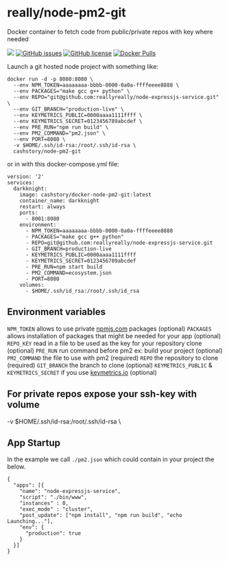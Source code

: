 # really/node-pm2-git
Docker container to fetch code from public/private repos with key where needed

[![](https://images.microbadger.com/badges/image/really/node-pm2-git.svg)](https://microbadger.com/images/really/node-pm2-git "Get your own image badge on microbadger.com") [![GitHub issues](https://img.shields.io/github/issues/reallyreally/docker-node-pm2-git.svg?style=flat-square)](https://github.com/reallyreally/docker-node-pm2-git/issues) [![GitHub license](https://img.shields.io/github/license/reallyreally/docker-node-pm2-git.svg?style=flat-square)](https://github.com/reallyreally/docker-node-pm2-git/blob/master/LICENSE) [![Docker Pulls](https://img.shields.io/docker/pulls/really/node-pm2-git.svg?style=flat-square)](https://github.com/reallyreally/docker-node-pm2-git/)

Launch a git hosted node project with something like:
```
docker run -d -p 8080:8080 \
  --env NPM_TOKEN=aaaaaaaa-bbbb-0000-0a0a-ffffeeee8888 \
  --env PACKAGES="make gcc g++ python" \  
  --env REPO="git@github.com:reallyreally/node-expressjs-service.git" \
  --env GIT_BRANCH="production-live" \
  --env KEYMETRICS_PUBLIC=0000aaaa1111ffff \
  --env KEYMETRICS_SECRET=0123456789abcdef \
  --env PRE_RUN="npm run build" \
  --env PM2_COMMAND="pm2.json" \
  --env PORT=8080 \
  -v $HOME/.ssh/id-rsa:/root/.ssh/id-rsa \
  cashstory/node-pm2-git
```

or in with this docker-compose.yml file:
```
version: '2'
services:
  darkknight:
    image: cashstory/docker-node-pm2-git:latest
    container_name: darkknight
    restart: always
    ports:
      - 8001:8080
    environment:
      - NPM_TOKEN=aaaaaaaa-bbbb-0000-0a0a-ffffeeee8888
      - PACKAGES="make gcc g++ python"
      - REPO=git@github.com:reallyreally/node-expressjs-service.git
      - GIT_BRANCH=production-live
      - KEYMETRICS_PUBLIC=0000aaaa1111ffff
      - KEYMETRICS_SECRET=0123456789abcdef
      - PRE_RUN=npm start build
      - PM2_COMMAND=ecosystem.json
      - PORT=8080
    volumes:
      - $HOME/.ssh/id_rsa:/root/.ssh/id_rsa
```

Environment variables
---------------------

`NPM_TOKEN` allows to use private [npmjs.com](https://www.npmjs.com) packages (optional)
`PACKAGES` allows installation of packages that might be needed for your app (optional)
`REPO_KEY` read in a file to be used as the key for your repository clone (optional)
`PRE_RUN` run command before pm2 ex: build your project (optional)
`PM2_COMMAND` the file to use with pm2 (required)
`REPO` the repository to clone (required)
`GIT_BRANCH` the branch to clone (optional)
`KEYMETRICS_PUBLIC` & `KEYMETRICS_SECRET` if you use [keymetrics.io](https://keymetrics.io) (optional)

For private repos expose your ssh-key with volume
-----------
-v $HOME/.ssh/id-rsa:/root/.ssh/id-rsa \

App Startup
-----------

In the example we call `./pm2.json` which could contain in your project the below.

```
{
  "apps": [{
    "name": "node-expressjs-service",
    "script": "./bin/www",
    "instances" : 0,
    "exec_mode" : "cluster",
    "post_update": ["npm install", "npm run build", "echo Launching..."],
    "env": {
      "production": true
    }
  }]
}
```
